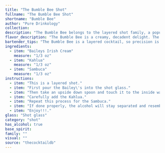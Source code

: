 ```yaml
---
title: "The Bumble Bee Shot"
fullname: "The Bumble Bee Shot"
shortname: "Bumble Bee"
author: "Pure Drinkology"
collection:
description: "The Bumble Bee belongs to the layered shot family, a popular style originating in the late 20th century.  Its distinct layered appearance, achieved by carefully pouring the heavier Baileys, followed by Kahlua, and finally the lighter Sambuca,  creates a visually striking drink. "
flavor_description: "The Bumble Bee is a creamy, decadent delight. The Baileys Irish Cream provides a smooth, sweet base with notes of chocolate and vanilla. Kahlua adds a rich coffee flavor and a touch of bitterness, while the Sambuca lends a unique licorice and anise kick. The combination creates a well-balanced, slightly sweet cocktail with a lingering, complex finish. "
bartender_tips: "The Bumble Bee is a layered cocktail, so precision is key.  Chill your glasses thoroughly and use a bar spoon to slowly pour each liqueur, starting with the heaviest (Baileys), followed by Kahlua, and finish with the lightest (Sambuca).  Don't stir! The layers are the beauty of the drink. A gentle pour and a steady hand will create a stunning visual that's as delicious as it looks. "
ingredients:
  - item: "Baileys Irish Cream"
    measure: "1/3 oz"
  - item: "Kahlua"
    measure: "1/3 oz"
  - item: "Sambuca"
    measure: "1/3 oz"
instructions:
  - item: "This is a layered shot."
  - item: "First pour the Bailey\'s into the shot glass."
  - item: "Then take an upside down spoon and touch it to the inside wall of the glass."
  - item: "Carefully add the Kahlua."
  - item: "Repeat this process for the Sambuca."
  - item: "If done properly, the alcohol will stay separated and resemble a bumble bee."
  - item: "Enjoy!!!."
glass: "Shot glass"
category: "shot"
has_alcohol: true
base_spirit:
family: ""
visual: ""
source: "thecocktaildb"
---
```


